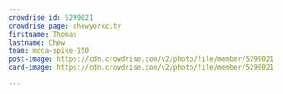 ```yaml
---
crowdrise_id: 5299021
crowdrise_page: chewyorkcity
firstname: Thomas
lastname: Chew
team: moca-spike-150
post-image: https://cdn.crowdrise.com/v2/photo/file/member/5299021
card-image: https://cdn.crowdrise.com/v2/photo/file/member/5299021

---
```

